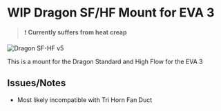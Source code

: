# WIP Dragon SF/HF Mount for EVA 3

> :heavy_exclamation_mark: **Currently suffers from heat creap**

![Dragon SF-HF v5](https://user-images.githubusercontent.com/61649682/178142794-e60a0886-53ff-4644-918f-835eaa6e64d9.png)

This is a mount for the Dragon Standard and High Flow for the EVA 3

## Issues/Notes

- Most likely incompatible with Tri Horn Fan Duct
